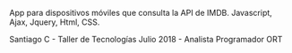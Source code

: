 App para dispositivos móviles que consulta la API de IMDB. Javascript, Ajax, Jquery, Html, CSS.

Santiago C - Taller de Tecnologías Julio 2018 - Analista Programador ORT
